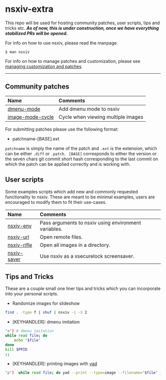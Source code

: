 # nsxiv-extra

This repo will be used for hosting community patches, user scripts, tips and
tricks etc. ***As of now, this is under construction, once we have everything
stabilized PRs will be opened.***

For info on how to use nsxiv, please read the manpage.

    $ man nsxiv

For info on how to manage patches and customization, please see [managing
customization and patches](CUSTOMIZATION.md)

- - -

## Community patches

| Name | Comments |
| :--  | :--      |
| [dmenu-mode](patches/dmenu-mode) | Add dmenu mode to nsxiv |
| [image-mode-cycle](patches/image-mode-cycle) | Cycle when viewing multiple images |

For submitting patches please use the following format:

* patchname-[BASE].ext

`patchname` is simply the name of the patch and `.ext` is the extension, which
can be either `.diff` or `.patch`. ` [BASE]` corresponds to either the version
or the seven chars git commit short hash corresponding to the last commit on
which the patch can be applied correctly and is working with.

## User scripts

Some examples scripts which add new and commonly requested functionality to
nsxiv. These are meant to be minimal examples, users are encouraged to modify
them to fit their use-cases.

| Name | Comments |
| :--  | :--      |
| [nsxiv-env](scripts/nsxiv-env) | Pass arguments to nsxiv using environment variables. |
| [nsxiv-url](scripts/nsxiv-url) | Open remote files. |
| [nsxiv-rifle](scripts/nsxiv-rifle) | Open all images in a directory. |
| [nsxiv-saver](scripts/nsxiv-saver) | Use nsxiv as a xsecurelock screensaver. |

## Tips and Tricks

These are a couple small one liner tips and tricks which you can incorporate into your personal scripts.

* Randomize images for slideshow

```sh
find . -type f | shuf | nsxiv -i -S 2
```

* [KEYHANDLER]: dmenu imitation

```sh
"e") # dmenu imitation
while read file; do
	echo "$file"
done
kill $PPID
;;
```

* [KEYHANDLER]: printing images with [yad](https://github.com/v1cont/yad)

```sh
"p")  while read file; do yad --print --type=image --filename="$file" ; done ;;
```
